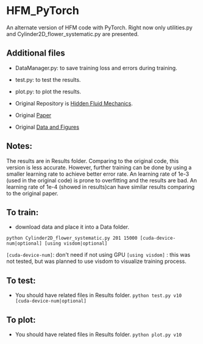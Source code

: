 # HFM_PyTorch
An alternate version of HFM code with PyTorch. 
Right now only utilities.py and Cylinder2D_flower_systematic.py are presented.
## Additional files
- DataManager.py: to save training loss and errors during training.
- test.py: to test the results. 
- plot.py: to plot the results.

- Original Repository is [Hidden Fluid Mechanics](https://github.com/maziarraissi/HFM).
- Original [Paper](https://science.sciencemag.org/content/367/6481/1026.abstract)
- Original [Data and Figures](https://bit.ly/2NRB65U)

## Notes: 
The results are in Results folder. Comparing to the original code, this version is less accurate. 
However, further training can be done by using a smaller learning rate to achieve better error rate. 
An learning rate of 1e-3 (used in the original code) is prone to overfitting and the results are bad. 
An learning rate of 1e-4 (showed in results)can have similar results comparing to the original paper.

## To train:
- download data and place it into a Data folder.

```python Cylinder2D_flower_systematic.py 201 15000 [cuda-device-num|optional] [using visdom|optional]```

```[cuda-device-num]```: don't need if not using GPU
```[using visdom]``` : this was not tested, but was planned to use visdom to visualize training process.
## To test:
- You should have related files in Results folder.
```python test.py v10 [cuda-device-num|optional]```

## To plot: 
- You should have related files in Results folder.
```python plot.py v10```
